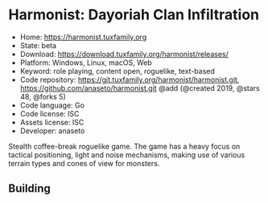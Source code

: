 # Harmonist: Dayoriah Clan Infiltration

- Home: https://harmonist.tuxfamily.org
- State: beta
- Download: https://download.tuxfamily.org/harmonist/releases/
- Platform: Windows, Linux, macOS, Web
- Keyword: role playing, content open, roguelike, text-based
- Code repository: https://git.tuxfamily.org/harmonist/harmonist.git, https://github.com/anaseto/harmonist.git @add (@created 2019, @stars 48, @forks 5)
- Code language: Go
- Code license: ISC
- Assets license: ISC
- Developer: anaseto

Stealth coffee-break roguelike game. The game has a heavy focus on tactical positioning, light and noise mechanisms, making use of various terrain types and cones of view for monsters.

## Building
